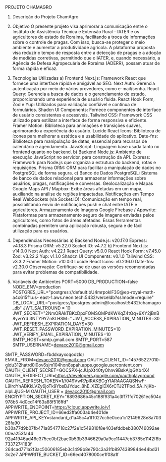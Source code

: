 PROJETO CHAMAGRO
1. Descrição do Projeto
ChamAgro
2. Objetivo
O presente projeto visa aprimorar a comunicação entre o Instituto de Assistência Técnica
e Extensão Rural – IATER e os agricultores do estado de Roraima, facilitando a troca de
informações sobre o controle de pragas. Com isso, busca-se proteger o meio ambiente e
aumentar a produtividade agrícola. A plataforma proposta visa reduzir o tempo de
resposta entre a detecção de pragas e a adoção de medidas corretivas, permitindo que o
IATER, e, quando necessário, a Agência de Defesa Agropecuária de Roraima (ADERR),
possam atuar de forma rápida e eficaz.
2. Tecnologias Utilizadas
a) Frontend
Next.js: Framework React que fornece uma interface rápida e amigável ao SEO.
Next Auth: Gerencia autenticação por meio de vários provedores, como e-mail/senha.
React Query: Gerencia a busca de dados e o gerenciamento de estado, proporcionando
uma experiência de usuário fluida.
React Hook Form, Zod e Yup: Utilizados para validação confiável e contínua de
formulários.
Shadcn UI Components: Fornece componentes de interface de usuário consistentes e
acessíveis.
Tailwind CSS: Framework CSS utilizado para estilizar a interface de forma responsiva
e eficiente.
Framer Motion: Biblioteca para animações e transições suaves, aprimorando a
experiência do usuário.
Lucide React Icons: Biblioteca de ícones para melhorar a estética e a usabilidade do
aplicativo.
Date-fns: Biblioteca para manipulação de datas, essencial para recursos de calendário
e agendamento.
JavaScript: Linguagem base usada tanto no frontend quanto no backend.
b) Backend
Node.js: Ambiente de execução JavaScript no servidor, para construção da API.
Express: Framework para Node.js que organiza a estrutura do backend, rotas e
requisições.
Prisma ORM: ORM para facilitar a manipulação de dados no PostgreSQL de forma
segura.
c) Banco de Dados
PostgreSQL: Sistema de banco de dados relacional para armazenar informações sobre
usuários, pragas, notificações e conversas.
Geolocalização e Mapas
Google Maps API / Mapbox: Exibe áreas afetadas em um mapa, auxiliando na análise
de regiões impactadas.
Notificações em Tempo Real
WebSockets (via Socket.IO): Comunicação em tempo real, possibilitando envio de
notificações push e chat entre IATE e agricultores.
Armazenamento de Imagens
Google Firebase / Appwrite: Plataformas para armazenamento seguro de imagens
enviadas pelos agricultores, como fotos de áreas afetadas.
Essas ferramentas combinadas permitem uma aplicação robusta, segura e de fácil
utilização para os usuários.
3. Dependências Necessárias
a) Backend
Node.js: v20.17.0
Express: v4.18.3
Prisma ORM: v5.22.0
Socket.IO: v4.7.2
b) Frontend
Next.js: v14.0.0
Next Auth: v4.22.1
React Query: v5.0.0
React Hook Form: v7.45.0
Zod: v3.22.2
Yup: v1.1.0
Shadcn UI Components: v0.1.0
Tailwind CSS: v3.3.2
Framer Motion: v10.0.0
Lucide React Icons: v0.236.0
Date-fns: v2.30.0
Observação: Certifique-se de usar as versões recomendadas para evitar problemas de
compatibilidade.

4. Variáveis de Ambientes
PORT=5000
DB_PRODUCTION=false
NODE_ENV=production
POSTGRES_URL="postgres://default:bU4mrpoklF3G@ep-royal-math-a4c615f1.us-
east-1.aws.neon.tech:5432/verceldb?sslmode=require"
DB_LOCAL_URL="postgres://postgres:admin@localhost:5432/chamagro_db"
JWT_SALTROUND = 10
JWT_SECRET="2NmORAkTBKcDpxFOMSQMPdKWKqZ4tQq+9XY2jBnB8ywYrd
3NTY9YZn8LHSM="
JWT_ACCESS_EXPIRATION_MINUTES=30
JWT_REFRESH_EXPIRATION_DAYS=30
JWT_RESET_PASSWORD_EXPIRATION_MINUTES=10
JWT_VERIFY_EMAIL_EXPIRATION_MINUTES=10
SMTP_HOST=smtp.gmail.com
SMTP_PORT=587
SMTP_USERNAME=devacc2010@gmail.com

SMTP_PASSWORD=fbddxayxoqodzlqr
EMAIL_FROM=devacc2010@gmail.com
OAUTH_CLIENT_ID=145765227010-
gldu312hatrd0i0ov6sjm104hon8spah.apps.googleusercontent.com
OAUTH_CLIENT_SECRET=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
OAUTH_REDIRECT_URI=https://developers.google.com/oauthplayground
OAUTH_REFRESH_TOKEN=1//049VwR7plRAKBCgYIARAAGAQSNwF-
L9IrdYnABKkLVZy6joTk9YbsBJYduc_8hE_XZEgiDX6rCTJ2TFbd_5A_NjKb-
alpLJjUG-M
OAUTH_USER = devacc2010@gmail.com
ENCRYPTION_SECRET_KEY="6893686b45c188f931a4c3ff71fc70261ec504c978b5
4d0cd14f63a88f516ffd"
APPWRITE_ENDPOINT=https://cloud.appwrite.io/v1
APPWRITE_PROJECT_ID=66ed3ffa003ab4e401de
APPWRITE_API_KEY=standard_d1a45c4a1f1027cc5e0cea1c12149628e8a70328fa90
b30a77d9b07fb471a8547718c27f2e1c549810f8e403efddbeb380746092ae00ea253fa44
92a41946ad46c375ec0bf2bac0b53b3946629a0a9cc11447cb3785e1142f8b7337274183f
264cad771a2f3ac50606185eb3c1499b8e790c3a31fb8974389844e44bd313c2e7
APPWRITE_BUCKET_ID=66ed4078000ce1f08a1f
